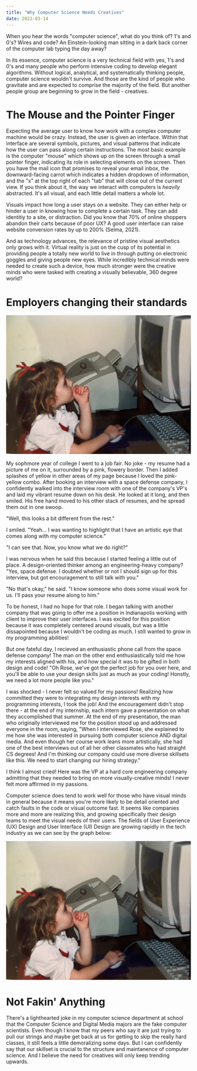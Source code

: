 ```yaml
---
title: "Why Computer Science Needs Creatives"
date: 2022-03-14
---
```


When you hear the words "computer science", what do you think of? 1's and 0's? Wires and code? An Einstein-looking man sitting in a dark back corner of the computer lab typing the day away?

In its essence, computer science is a very technical field with yes, 1's and 0's and many people who perform intensive coding to develop elegant algorithms. Without logical, analytical, and systematically thinking people, computer science wouldn't survive. And those are the kind of people who gravitate and are expected to comprise the majority of the field. But another people group are beginning to grow in the field - creatives.

# **The Mouse and the Pointer Finger**
Expecting the average user to know how work with a complex computer machine would be crazy. Instead, the user is given an interface. Within that interface are several symbols, pictures, and visual patterns that indicate how the user can pass along certain instructions. The most basic example is the computer "mouse" which shows up on the screen through a small pointer finger, indicating its role in selecting elements on the screen. Then you have the mail icon that promises to reveal your email inbox, the downward-facing carrot which indicates a hidden dropdown of information, and the "x" at the top right of each "tab" that will close out of the current view. If you think about it, the way we interact with computers is *heavily* abstracted. It's all visual, and each little detail matters a whole lot.

Visuals impact how long a user stays on a website. They can either help or hinder a user in knowing how to complete a certain task. They can add identitiy to a site, or distraction. Did you know that 70% of online shoppers abandon their carts because of poor UX? A good user interface can raise website conversion rates by up to 200% (Selma, 2021).

And as technology advances, the relevance of pristine visual aesthetics only grows with it. Virtual reality is just on the cusp of its potential in providing people a totally new world to live in through putting on electronic goggles and giving people new eyes. While incredibly technical minds were needed to create such a device, how much stronger were the creative minds who were tasked with creating a visually believable, 360 degree world?


# **Employers changing their standards**

![Resume](https://raw.githubusercontent.com/rmwtaylor22/github-pages-with-jekyll/main/_posts/IMG_8943.JPG "Sophomore year resume.")

My sophmore year of college I went to a job fair. No joke - my resume had a picture of me on it, surrounded by a pink, flowery border. Then I added splashes of yellow in other areas of my page because I loved the pink-yellow combo. After booking an interview with a space defense company, I confidently walked into the interview room with one of the company's VP's and laid my vibrant resume down on his desk. He looked at it long, and then smiled. His free hand moved to his other stack of resumes, and he spread them out in one swoop.

"Well, this looks a bit different from the rest."

I smiled. "Yeah... I was wanting to highlight that I have an artistic eye that comes along with my computer science."

"I can see that. Now, you know what we do right?"

I was nervous when he said this because I started feeling a little out of place. A design-oriented thinker among an engineering-heavy company? "Yes, space defense. I doubted whether or not I should sign up for this interview, but got encouragement to still talk with you."

"No that's okay," he said. "I know someone who does some visual work for us. I'll pass your resume along to him."

To be honest, I had no hope for that role. I began talking with another company that was going to offer me a position in Indianapolis working with client to improve their user interfaces. I was excited for this position because it was completely centered around visuals, but was a little dissapointed because I wouldn't be coding as much. I still wanted to grow in my programming abilities!

But one fateful day, I recieved an enthusiastic phone call from the space defense company! The man on the other end enthusiastically told me how my interests aligned with his, and how special it was to be gifted in both design and code! "Oh Rose, we've got the perfect job for you over here, and you'll be able to use your design skills just as much as your coding! Honstly, we need a lot more people like you."

I was shocked - I never felt so valued for my passions! Realizing how committed they were to integrating my design interests with my programming interests, I took the job! And the encouragement didn't stop there - at the end of my internship, each intern gave a presentation on what they accomplished that summer. At the end of my presentation, the man who originally interviewed me for the position stood up and addressed everyone in the room, saying,
"When I interviewed Rose, she explained to me how she was interested in pursuing both computer science AND digital media. And even though her course work leans more artistically, she had one of the best interviews out of all her other classmates who had straight CS degrees! And I'm thinking our company could use more diverse skillsets like this. We need to start changing our hiring strategy."

I think I almost cried! Here was the VP at a hard core engineering company admitting that they needed to bring on more visually-creative minds! I never felt more affirmed in my passions.

Computer science does tend to work well for those who have visual minds in general because it means you're more likely to be detail oriented and catch faults in the code or visual outcome fast. It seems like companies more and more are realizing this, and growing specifically their design teams to meet the visual needs of their users. The fields of User Experience (UX) Design and User Interface (UI) Design are growing rapidly in the tech industry as we can see by the graph below:

![Graph](https://raw.githubusercontent.com/rmwtaylor22/github-pages-with-jekyll/main/_posts/IMG_8943.JPG "UX/UI design jobs skyrocket")

# **Not Fakin' Anything**
There's a lighthearted joke in my computer science department at school that the Computer Science and Digital Media majors are the fake computer scientists. Even though I know  that my peers who say it are just trying to pull our strings and maybe get back at us for getting to skip the really hard classes, it still feels a little demoralizing some days. But I can confidently say that our skillset is crucial to the structure and maintanence of computer science. And I believe the need for creatives will only keep trending upwards.

